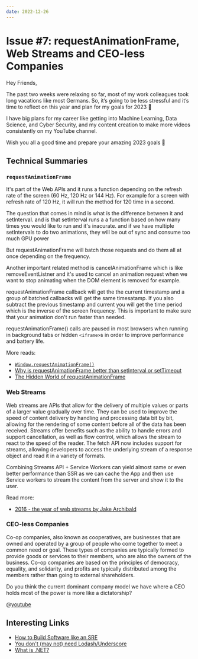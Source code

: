 ```yaml
---
date: 2022-12-26
---
```


# Issue #7: requestAnimationFrame, Web Streams and CEO-less Companies

Hey Friends,

The past two weeks were relaxing so far, most of my work colleagues took long vacations like most Germans. So, it’s
going to be less stressful and it’s time to reflect on this year and plan for my goals for 2023 🚀

I have big plans for my career like getting into Machine Learning, Data Science, and Cyber Security, and my content
creation to make more videos consistently on my YouTube channel.

Wish you all a good time and prepare your amazing 2023 goals 🎯

## Technical Summaries

### `requestAnimationFrame`

It's part of the Web APIs and it runs a function depending on the refresh rate of the screen (60 Hz, 120 Hz or 144 Hz).
For example for a screen with refresh rate of 120 Hz, it will run the method for 120 time in a second.

The question that comes in mind is what is the difference between it and setInterval. and is that setInterval runs a a
function based on how many times you would like to run and it's inacurate. and if we have multiple setIntervals to do
two animations, they will be out of sync and consume too much GPU power

But requestAnimationFrame will batch those requests and do them all at once depending on the frequency.

Another important related method is cancelAnimationFrame which is like removeEventListner and it's used to cancel an
animation request when we want to stop animating when the DOM element is removed for example.

requestAnimationFrame callback will get the the current timestamp and a group of batched callbacks will get the same
timesatamp. If you also subtract the previous timestamp and current you will get the time period which is the inverse of
the screen frequency. This is important to make sure that your animation don't run faster than needed.

requestAnimationFrame() calls are paused in most browsers when running in background tabs or hidden `<iframe>`s in order
to improve performance and battery life.

More reads:

- [`Window.requestAnimationFrame()`](https://developer.mozilla.org/en-US/docs/Web/API/window/requestAnimationFrame)
- [Why is requestAnimationFrame better than setInterval or setTimeout](https://stackoverflow.com/questions/38709923/why-is-requestanimationframe-better-than-setinterval-or-settimeout)
- [The Hidden World of requestAnimationFrame](https://www.youtube.com/watch?v=zBRqnSiq_VM)

### Web Streams

Web streams are APIs that allow for the delivery of multiple values or parts of a larger value gradually over time. They
can be used to improve the speed of content delivery by handling and processing data bit by bit, allowing for the
rendering of some content before all of the data has been received. Streams offer benefits such as the ability to handle
errors and support cancellation, as well as flow control, which allows the stream to react to the speed of the reader.
The fetch API now includes support for streams, allowing developers to access the underlying stream of a response object
and read it in a variety of formats.

Combining Streams API + Service Workers can yield almost same or even better performance than SSR as we can cache the
App and then use Service workers to stream the content from the server and show it to the user.

Read more:

- [2016 - the year of web streams by Jake Archibald](https://jakearchibald.com/2016/streams-ftw)

### CEO-less Companies

Co-op companies, also known as cooperatives, are businesses that are owned and operated by a group of people who come
together to meet a common need or goal. These types of companies are typically formed to provide goods or services to
their members, who are also the owners of the business. Co-op companies are based on the principles of democracy,
equality, and solidarity, and profits are typically distributed among the members rather than going to external
shareholders.

Do you think the current dominant company model we have where a CEO holds most of the power is more like a dictatorship?

@[youtube](https://www.youtube.com/watch?v=4M6lrhuiPv0)

## Interesting Links

- [How to Build Software like an SRE](https://www.willett.io/posts/precepts/)
- [You don't (may not) need Lodash/Underscore](https://you-dont-need.github.io/You-Dont-Need-Lodash-Underscore/#/)
- [What is .NET?](https://www.codecademy.com/article/what-is-net)
